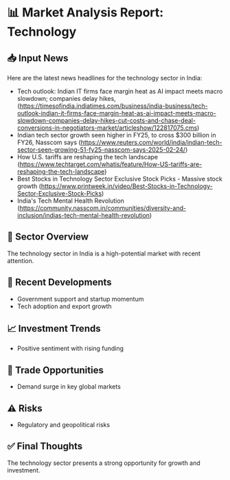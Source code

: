 
# 📊 Market Analysis Report: Technology

## 📥 Input News
Here are the latest news headlines for the technology sector in India:
- Tech outlook: Indian IT firms face margin heat as AI impact meets macro slowdown; companies delay hikes, (https://timesofindia.indiatimes.com/business/india-business/tech-outlook-indian-it-firms-face-margin-heat-as-ai-impact-meets-macro-slowdown-companies-delay-hikes-cut-costs-and-chase-deal-conversions-in-negotiators-market/articleshow/122817075.cms)
- Indian tech sector growth seen higher in FY25, to cross $300 billion in FY26, Nasscom says (https://www.reuters.com/world/india/indian-tech-sector-seen-growing-51-fy25-nasscom-says-2025-02-24/)
- How U.S. tariffs are reshaping the tech landscape (https://www.techtarget.com/whatis/feature/How-US-tariffs-are-reshaping-the-tech-landscape)
- Best Stocks in Technology Sector Exclusive Stock Picks - Massive stock growth (https://www.printweek.in/video/Best-Stocks-in-Technology-Sector-Exclusive-Stock-Picks)
- India's Tech Mental Health Revolution (https://community.nasscom.in/communities/diversity-and-inclusion/indias-tech-mental-health-revolution)

## 🏢 Sector Overview
The technology sector in India is a high-potential market with recent attention.

## 📰 Recent Developments
- Government support and startup momentum
- Tech adoption and export growth

## 📈 Investment Trends
- Positive sentiment with rising funding

## 💼 Trade Opportunities
- Demand surge in key global markets

## ⚠️ Risks
- Regulatory and geopolitical risks

## ✅ Final Thoughts
The technology sector presents a strong opportunity for growth and investment.

